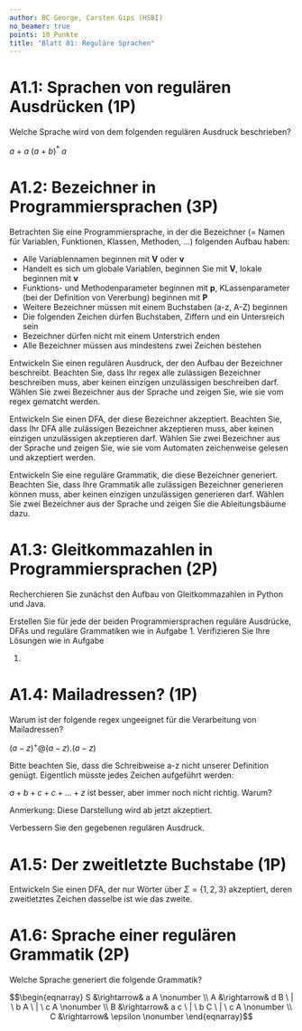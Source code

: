 ```yaml
---
author: BC George, Carsten Gips (HSBI)
no_beamer: true
points: 10 Punkte
title: "Blatt 01: Reguläre Sprachen"
---
```


# A1.1: Sprachen von regulären Ausdrücken (1P)

Welche Sprache wird von dem folgenden regulären Ausdruck beschrieben?

$a\ +\ a\ (a\ +\ b)^*\ a$

# A1.2: Bezeichner in Programmiersprachen (3P)

Betrachten Sie eine Programmiersprache, in der die Bezeichner (= Namen für
Variablen, Funktionen, Klassen, Methoden, ...) folgenden Aufbau haben:

-   Alle Variablennamen beginnen mit **V** oder **v**
-   Handelt es sich um globale Variablen, beginnen Sie mit **V**, lokale beginnen
    mit **v**
-   Funktions- und Methodenparameter beginnen mit **p**, KLassenparameter (bei der
    Definition von Vererbung) beginnen mit **P**
-   Weitere Bezeichner müssen mit einem Buchstaben (a-z, A-Z) beginnen
-   Die folgenden Zeichen dürfen Buchstaben, Ziffern und ein Untersreich sein
-   Bezeichner dürfen nicht mit einem Unterstrich enden
-   Alle Bezeichner müssen aus mindestens zwei Zeichen bestehen

Entwickeln Sie einen regulären Ausdruck, der den Aufbau der Bezeichner beschreibt.
Beachten Sie, dass Ihr regex alle zulässigen Bezeichner beschreiben muss, aber
keinen einzigen unzulässigen beschreiben darf. Wählen Sie zwei Bezeichner aus der
Sprache und zeigen Sie, wie sie vom regex gematcht werden.

Entwickeln Sie einen DFA, der diese Bezeichner akzeptiert. Beachten Sie, dass Ihr
DFA alle zulässigen Bezeichner akzeptieren muss, aber keinen einzigen unzulässigen
akzeptieren darf. Wählen Sie zwei Bezeichner aus der Sprache und zeigen Sie, wie sie
vom Automaten zeichenweise gelesen und akzeptiert werden.

Entwickeln Sie eine reguläre Grammatik, die diese Bezeichner generiert. Beachten
Sie, dass Ihre Grammatik alle zulässigen Bezeichner generieren können muss, aber
keinen einzigen unzulässigen generieren darf. Wählen Sie zwei Bezeichner aus der
Sprache und zeigen Sie die Ableitungsbäume dazu.

# A1.3: Gleitkommazahlen in Programmiersprachen (2P)

Recherchieren Sie zunächst den Aufbau von Gleitkommazahlen in Python und Java.

Erstellen Sie für jede der beiden Programmiersprachen reguläre Ausdrücke, DFAs und
reguläre Grammatiken wie in Aufgabe 1. Verifizieren Sie Ihre Lösungen wie in Aufgabe

1.  

# A1.4: Mailadressen? (1P)

Warum ist der folgende regex ungeeignet für die Verarbeitung von Mailadressen?

$(a-z)^+@(a-z).(a-z)$

Bitte beachten Sie, dass die Schreibweise a-z nicht unserer Definition genügt.
Eigentlich müsste jedes Zeichen aufgeführt werden:

$a + b + c + c + \ldots + z$ ist besser, aber immer noch nicht richtig. Warum?

Anmerkung: Diese Darstellung wird ab jetzt akzeptiert.

Verbessern Sie den gegebenen regulären Ausdruck.

# A1.5: Der zweitletzte Buchstabe (1P)

Entwickeln Sie einen DFA, der nur Wörter über $\Sigma = \lbrace 1,2,3 \rbrace$
akzeptiert, deren zweitletztes Zeichen dasselbe ist wie das zweite.

# A1.6: Sprache einer regulären Grammatik (2P)

Welche Sprache generiert die folgende Grammatik?

$$\begin{eqnarray}
S &\rightarrow& a A                      \nonumber \\
A &\rightarrow& d B \ | \ b A \ | \ c A  \nonumber \\
B &\rightarrow& a c \ | \ b C \ | \ c A  \nonumber \\
C &\rightarrow& \epsilon                 \nonumber
\end{eqnarray}$$

